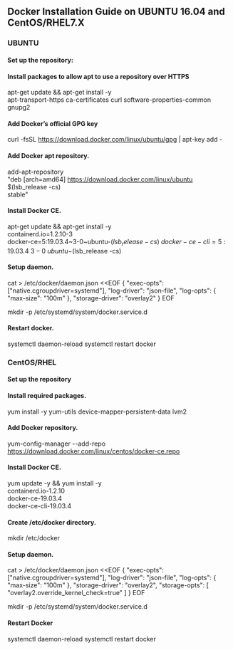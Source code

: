 ## Docker Installation Guide on UBUNTU 16.04 and CentOS/RHEL7.X

### UBUNTU
#### Set up the repository:
#### Install packages to allow apt to use a repository over HTTPS
apt-get update && apt-get install -y \
  apt-transport-https ca-certificates curl software-properties-common gnupg2

#### Add Docker’s official GPG key
curl -fsSL https://download.docker.com/linux/ubuntu/gpg | apt-key add -

#### Add Docker apt repository.
add-apt-repository \
  "deb [arch=amd64] https://download.docker.com/linux/ubuntu \
  $(lsb_release -cs) \
  stable"

#### Install Docker CE.
apt-get update && apt-get install -y \
  containerd.io=1.2.10-3 \
  docker-ce=5:19.03.4~3-0~ubuntu-$(lsb_release -cs) \
  docker-ce-cli=5:19.03.4~3-0~ubuntu-$(lsb_release -cs)

#### Setup daemon.
cat > /etc/docker/daemon.json <<EOF
{
  "exec-opts": ["native.cgroupdriver=systemd"],
  "log-driver": "json-file",
  "log-opts": {
    "max-size": "100m"
  },
  "storage-driver": "overlay2"
}
EOF

mkdir -p /etc/systemd/system/docker.service.d

#### Restart docker.
systemctl daemon-reload
systemctl restart docker







### CentOS/RHEL
#### Set up the repository
#### Install required packages.
yum install -y yum-utils device-mapper-persistent-data lvm2

#### Add Docker repository.
yum-config-manager --add-repo \
  https://download.docker.com/linux/centos/docker-ce.repo

#### Install Docker CE.
yum update -y && yum install -y \
  containerd.io-1.2.10 \
  docker-ce-19.03.4 \
  docker-ce-cli-19.03.4

#### Create /etc/docker directory.
mkdir /etc/docker

#### Setup daemon.
cat > /etc/docker/daemon.json <<EOF
{
  "exec-opts": ["native.cgroupdriver=systemd"],
  "log-driver": "json-file",
  "log-opts": {
    "max-size": "100m"
  },
  "storage-driver": "overlay2",
  "storage-opts": [
    "overlay2.override_kernel_check=true"
  ]
}
EOF

mkdir -p /etc/systemd/system/docker.service.d

#### Restart Docker
systemctl daemon-reload
systemctl restart docker
